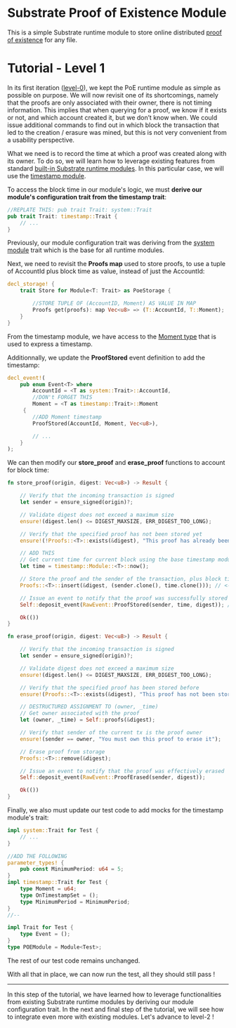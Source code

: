 # Substrate Proof of Existence Module

This is a simple Substrate runtime module to store online distributed [proof of existence](https://www.proofofexistence.com/) for any file.

# Tutorial - Level 1

In its first iteration ([level-0](level-0.md)), we kept the PoE runtime module as simple as possible on purpose.
We will now revisit one of its shortcomings, namely that the proofs are only associated with their owner, there is not timing information. This implies that when querying for a proof, we know if it exists or not, and which account created it, but we don’t know when. We could issue additional commands to find out in which block the transaction that led to the creation / erasure was mined, but this is not very convenient from a usability perspective.

What we need is to record the time at which a proof was created along with its owner.
To do so, we will learn how to leverage existing features from standard [built-in Substrate runtime modules](https://substrate.dev/docs/en/runtime/substrate-runtime-module-library#srml-modules). In this particular case, we will use the [timestamp module](https://substrate.dev/rustdocs/v1.0/srml_timestamp/index.html).

To access the block time in our module's logic, we must **derive our module's configuration trait from the timestamp trait**:
```rust
//REPLATE THIS: pub trait Trait: system::Trait
pub trait Trait: timestamp::Trait {
	// ...
}
```
Previously, our module configuration trait was deriving from the [system module](https://substrate.dev/rustdocs/v1.0/srml_system/index.html) trait which is the base for all runtime modules.

Next, we need to revisit the **Proofs map** used to store proofs, to use a tuple of AccountId plus block time as value, instead of just the AccountId:
```rust
decl_storage! {
	trait Store for Module<T: Trait> as PoeStorage {

		//STORE TUPLE OF (AccountID, Moment) AS VALUE IN MAP
		Proofs get(proofs): map Vec<u8> => (T::AccountId, T::Moment);
	}
}
```
From the timestamp module, we have access to the [Moment type](https://substrate.dev/rustdocs/v1.0/srml_timestamp/trait.Trait.html#associatedtype.Moment) that is used to express a timestamp.

Additionnally, we update the **ProofStored** event definition to add the timestamp:
```rust
decl_event!(
	pub enum Event<T> where
		AccountId = <T as system::Trait>::AccountId,
		//DON't FORGET THIS
		Moment = <T as timestamp::Trait>::Moment
	 {
		//ADD Moment timestamp
		ProofStored(AccountId, Moment, Vec<u8>),

		// ...
	}
);
```

We can then modify our **store_proof** and **erase_proof** functions to account for block time:
```rust
fn store_proof(origin, digest: Vec<u8>) -> Result {

	// Verify that the incoming transaction is signed
	let sender = ensure_signed(origin)?;

	// Validate digest does not exceed a maximum size
	ensure!(digest.len() <= DIGEST_MAXSIZE, ERR_DIGEST_TOO_LONG);

	// Verify that the specified proof has not been stored yet
	ensure!(!Proofs::<T>::exists(&digest), "This proof has already been stored");

	// ADD THIS
	// Get current time for current block using the base timestamp module
	let time = timestamp::Module::<T>::now();

	// Store the proof and the sender of the transaction, plus block time
	Proofs::<T>::insert(&digest, (sender.clone(), time.clone())); // <- ADD time.clone()

	// Issue an event to notify that the proof was successfully stored
	Self::deposit_event(RawEvent::ProofStored(sender, time, digest)); // <- ADD time

	Ok(())
}

fn erase_proof(origin, digest: Vec<u8>) -> Result {

	// Verify that the incoming transaction is signed
	let sender = ensure_signed(origin)?;

	// Validate digest does not exceed a maximum size
	ensure!(digest.len() <= DIGEST_MAXSIZE, ERR_DIGEST_TOO_LONG);

	// Verify that the specified proof has been stored before
	ensure!(Proofs::<T>::exists(&digest), "This proof has not been stored yet");

	// DESTRUCTURED ASSIGNMENT TO (owner, _time)
	// Get owner associated with the proof
	let (owner, _time) = Self::proofs(&digest);

	// Verify that sender of the current tx is the proof owner
	ensure!(sender == owner, "You must own this proof to erase it");

	// Erase proof from storage
	Proofs::<T>::remove(&digest);

	// Issue an event to notify that the proof was effectively erased
	Self::deposit_event(RawEvent::ProofErased(sender, digest));

	Ok(())
}
```

Finally, we also must update our test code to add mocks for the timestamp module's trait:
```rust
impl system::Trait for Test {
	// ...
}

//ADD THE FOLLOWING
parameter_types! {
	pub const MinimumPeriod: u64 = 5;
}
impl timestamp::Trait for Test {
	type Moment = u64;
	type OnTimestampSet = ();
	type MinimumPeriod = MinimumPeriod;
}
//--

impl Trait for Test {
	type Event = ();
}
type POEModule = Module<Test>;
```
The rest of our test code remains unchanged.

With all that in place, we can now run the test, all they should still pass !
___

In this step of the tutorial, we have learned how to leverage functionalities from existing Substrate runtime modules by deriving our module configuration trait. In the next and final step of the tutorial, we will see how to integrate even more with existing modules. Let's advance to level-2 !
